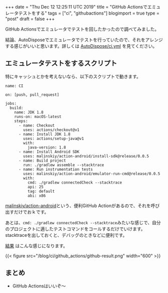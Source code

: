 +++
date = "Thu Dec 12 12:25:11 UTC 2019"
title = "GitHub Actionsでエミュレータテストをする"
tags = ["ci", "githubactions"]
blogimport = true
type = "post"
draft = false
+++

GitHub Actionsでエミュレータでテストを回したかったので調べてみました。

結論、AutoDisposeでエミュレータでテストを行っていたので、それをアレンジする感じがいいと思います。詳しくは [AutoDispose/ci.yml](https://github.com/uber/AutoDispose/blob/master/.github/workflows/ci.yml) を見てください。

## エミュレータテストをするスクリプト

特にキャッシュとかを考えないなら、以下のスクリプトで動きます。

```
name: CI

on: [push, pull_request]

jobs:
  build:
    name: JDK 1.8
    runs-on: macOS-latest
    steps:
      - name: Checkout
        uses: actions/checkout@v1
      - name: Install JDK 1.8
        uses: actions/setup-java@v1
        with:
          java-version: 1.8
      - name: Install Android SDK
        uses: malinskiy/action-android/install-sdk@release/0.0.5
      - name: Build project
        run: ./gradlew assemble --stacktrace
      - name: Run instrumentation tests
        uses: malinskiy/action-android/emulator-run-cmd@release/0.0.5
        with:
          cmd: ./gradlew connectedCheck --stacktrace
          api: 25
          tag: default
          abi: x86
```

[malinskiy/action-android](https://github.com/Malinskiy/action-android)という、便利GitHub Actionがあるので、それを呼び出すだけでおｋです。

あとは、`cmd: ./gradlew connectedCheck --stacktrace`みたいな感じで、自分のプロジェクトに適したテストコマンドをコールするだけでいけます。stacktraceを出しておくと、デバッグのときなどに便利です。

[結果](https://github.com/satoshun-kotlin-example/CoroutineCatalog/commit/0b8336d8ff2c7cc37510857c816e10c3ea31b295/checks?check_suite_id=355095099) はこんな感じになります。

{{< figure src="/blog/ci/github_actions/github-result.png" width="600" >}}

## まとめ

- GitHub Actionsはいいぞ〜
